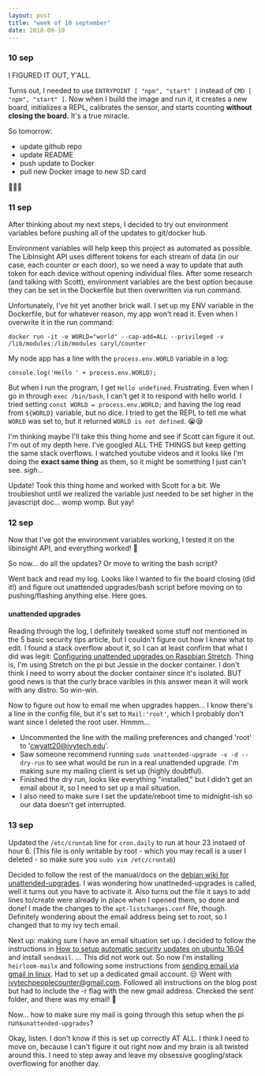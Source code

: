 ```yaml
---
layout: post
title: "week of 10 september"
date: 2018-09-10
---
```


### 10 sep

I FIGURED IT OUT, Y'ALL.

Turns out, I needed to use `ENTRYPOINT [ "npm", "start" ]` instead of `CMD [ "npm", "start" ]`. Now when I build the image and run it, it creates a new board, initializes a REPL, calibrates the sensor, and starts counting **without closing the board.**  It's a true miracle. 

So tomorrow:
- update github repo
- update README
- push update to Docker
- pull new Docker image to new SD card

:tada::tada::tada:

### 11 sep

After thinking about my next steps, I decided to try out environment variables before pushing all of the updates to git/docker hub. 

Environment variables will help keep this project as automated as possible. The LibInsight API uses different tokens for each stream of data (in our case, each counter or each door), so we need a way to update that auth token for each device without opening individual files. After some research (and talking with Scott), environment variables are the best option because they can be set in the Dockerfile but then overwritten via run command. 

Unfortunately, I've hit yet another brick wall. I set up my ENV variable in the Dockerfile, but for whatever reason, my app won't read it. Even when I overwrite it in the run command:
```
docker run -it -e WORLD="world" --cap-add=ALL --privileged -v /lib/modules:/lib/modules caryl/counter
```

My node app has a line with the `process.env.WORLD` variable in a log:
```
console.log('Hello ' + process.env.WORLD);
```

But when I run the program, I get `Hello undefined`. Frustrating. Even when I go in through `exec /bin/bash`, I can't get it to respond with hello world. I tried setting `const WORLD = process.env.WORLD;` and having the log read from `${WORLD}` variable, but no dice. I tried to get the REPL to tell me what `WORLD` was set to, but it returned `WORLD is not defined`. :sob::sleepy:

I'm thinking maybe I'll take this thing home and see if Scott can figure it out. I'm out of my depth here. I've googled ALL THE THINGS but keep getting the same stack overflows. I watched youtube videos and it looks like I'm doing the **exact same thing** as them, so it might be something I just can't see. *sigh...*

Update! Took this thing home and worked with Scott for a bit. We troubleshot until we realized the variable just needed to be set higher in the javascript doc... womp womp. But yay!

### 12 sep

Now that I've got the environment variables working, I tested it on the libinsight API, and everything worked! :tada:

So now... do all the updates? Or move to writing the bash script?

Went back and read my log. Looks like I wanted to fix the board closing (did it!) and figure out unattended upgrades/bash script before moving on to pushing/flashing anything else. Here goes.

#### unattended upgrades

Reading through the log, I definitely tweaked some stuff not mentioned in the 5 basic security tips article, but I couldn't figure out how I knew what to edit. I found a stack overflow about it, so I can at least confirm that what I did was legit: [Configuring unattended upgrades on Raspbian Stretch](https://raspberrypi.stackexchange.com/questions/72022/configuring-unattended-upgrades-on-raspbian-stretch). Thing is, I'm using Stretch on the pi but Jessie in the docker container. I don't think I need to worry about the docker container since it's isolated. BUT good news is that the curly brace varibles in this answer mean it will work with any distro. So win-win.

Now to figure out how to email me when upgrades happen... I know there's a line in the config file, but it's set to `Mail:'root'`, which I probably don't want since I deleted the root user. Hmmm...

- Uncommented the line with the mailing preferences and changed 'root' to 'cwyatt20@ivytech.edu'.
- Saw someone recommend running `sudo unattended-upgrade -v -d --dry-run` to see what would be run in a real unattended upgrade. I'm making sure my mailing client is set up (highly doubtful).
- Finished the dry run, looks like everything "installed," but I didn't get an email about it, so I need to set up a mail situation.
- I also need to make sure I set the update/reboot time to midnight-ish so our data doesn't get interrupted.

### 13 sep

Updated the `/etc/crontab` line for `cron.daily` to run at hour 23 instaed of hour 6. (This file is only writable by root - which you may recall is a user I deleted - so make sure you `sudo vim /etc/crontab`)

Decided to follow the rest of the manual/docs on the [debian wiki for unattended-upgrades](https://wiki.debian.org/UnattendedUpgrades). I was wondering how unattneded-upgrades is called, well it turns out you have to activate it. Also turns out the file it says to add lines to/create were already in place when I opened them, so done and done! I made the changes to the `apt-listchanges.conf` file, though. Definitely wondering about the email address being set to root, so I changed that to my ivy tech email.

Next up: making sure I have an email situation set up. I decided to follow the instructions in [How to setup automatic security updates on ubuntu 16.04](https://www.howtoforge.com/tutorial/how-to-setup-automatic-security-updates-on-ubuntu-1604/) and install `sendmail`. ... This did not work out. So now I'm installing `heirloom-mailx` and following some instructions from [sending email via gmail in linux](https://www.howtoforge.com/tutorial/how-to-setup-automatic-security-updates-on-ubuntu-1604/). Had to set up a dedicated gmail account. :unamused: Went with ivytechpeoplecounter@gmail.com. Followed all instructions on the blog post but had to include the -r flag with the new gmail address. Checked the sent folder, and there was my email! :tada:

Now... how to make sure my mail is going through this setup when the pi runs`unattended-upgrades`?

Okay, listen. I don't know if this is set up correctly AT ALL. I think I need to move on, because I can't figure it out right now and my brain is all twisted around this. I need to step away and leave my obsessive googling/stack overflowing for another day.
